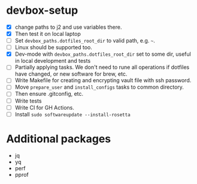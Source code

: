 # devbox-setup
- [x] change paths to j2 and use variables there.
- [x] Then test it on local laptop
- [ ] Set `devbox_paths.dotfiles_root_dir` to valid path, e.g. `~`.
- [ ] Linux should be supported too.
- [x] Dev-mode with `devbox_paths.dotfiles_root_dir` set to some dir, useful in local development and tests
- [ ] Partially applying tasks. We don't need to rune all operations if dotfiles have changed, or new software for brew, etc.
- [ ] Write Makefile for creating and encrypting vault file with ssh password.
- [ ] Move `prepare_user` and `install_configs` tasks to common directory.
- [ ] Then ensure .gitconfig, etc.
- [ ] Write tests
- [ ] Write CI for GH Actions.
- [ ] Install `sudo softwareupdate --install-rosetta`

# Additional packages
- jq
- yq
- perf
- pprof
